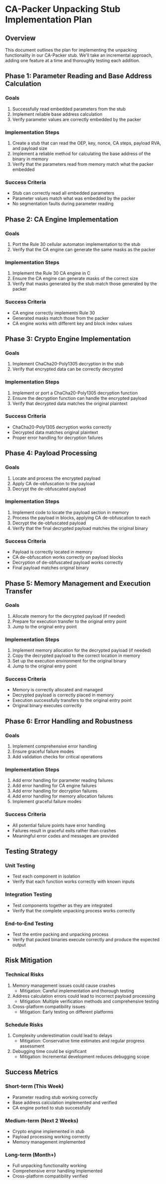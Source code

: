 # CA-Packer Unpacking Stub Implementation Plan

## Overview

This document outlines the plan for implementing the unpacking functionality in our CA-Packer stub. We'll take an incremental approach, adding one feature at a time and thoroughly testing each addition.

## Phase 1: Parameter Reading and Base Address Calculation

### Goals
1. Successfully read embedded parameters from the stub
2. Implement reliable base address calculation
3. Verify parameter values are correctly embedded by the packer

### Implementation Steps
1. Create a stub that can read the OEP, key, nonce, CA steps, payload RVA, and payload size
2. Implement a reliable method for calculating the base address of the binary in memory
3. Verify that the parameters read from memory match what the packer embedded

### Success Criteria
- Stub can correctly read all embedded parameters
- Parameter values match what was embedded by the packer
- No segmentation faults during parameter reading

## Phase 2: CA Engine Implementation

### Goals
1. Port the Rule 30 cellular automaton implementation to the stub
2. Verify that the CA engine can generate the same masks as the packer

### Implementation Steps
1. Implement the Rule 30 CA engine in C
2. Ensure the CA engine can generate masks of the correct size
3. Verify that masks generated by the stub match those generated by the packer

### Success Criteria
- CA engine correctly implements Rule 30
- Generated masks match those from the packer
- CA engine works with different key and block index values

## Phase 3: Crypto Engine Implementation

### Goals
1. Implement ChaCha20-Poly1305 decryption in the stub
2. Verify that encrypted data can be correctly decrypted

### Implementation Steps
1. Implement or port a ChaCha20-Poly1305 decryption function
2. Ensure the decryption function can handle the encrypted payload
3. Verify that decrypted data matches the original plaintext

### Success Criteria
- ChaCha20-Poly1305 decryption works correctly
- Decrypted data matches original plaintext
- Proper error handling for decryption failures

## Phase 4: Payload Processing

### Goals
1. Locate and process the encrypted payload
2. Apply CA de-obfuscation to the payload
3. Decrypt the de-obfuscated payload

### Implementation Steps
1. Implement code to locate the payload section in memory
2. Process the payload in blocks, applying CA de-obfuscation to each
3. Decrypt the de-obfuscated payload
4. Verify that the final decrypted payload matches the original binary

### Success Criteria
- Payload is correctly located in memory
- CA de-obfuscation works correctly on payload blocks
- Decryption of de-obfuscated payload works correctly
- Final payload matches original binary

## Phase 5: Memory Management and Execution Transfer

### Goals
1. Allocate memory for the decrypted payload (if needed)
2. Prepare for execution transfer to the original entry point
3. Jump to the original entry point

### Implementation Steps
1. Implement memory allocation for the decrypted payload (if needed)
2. Copy the decrypted payload to the correct location in memory
3. Set up the execution environment for the original binary
4. Jump to the original entry point

### Success Criteria
- Memory is correctly allocated and managed
- Decrypted payload is correctly placed in memory
- Execution successfully transfers to the original entry point
- Original binary executes correctly

## Phase 6: Error Handling and Robustness

### Goals
1. Implement comprehensive error handling
2. Ensure graceful failure modes
3. Add validation checks for critical operations

### Implementation Steps
1. Add error handling for parameter reading failures
2. Add error handling for CA engine failures
3. Add error handling for decryption failures
4. Add error handling for memory allocation failures
5. Implement graceful failure modes

### Success Criteria
- All potential failure points have error handling
- Failures result in graceful exits rather than crashes
- Meaningful error codes and messages are provided

## Testing Strategy

### Unit Testing
- Test each component in isolation
- Verify that each function works correctly with known inputs

### Integration Testing
- Test components together as they are integrated
- Verify that the complete unpacking process works correctly

### End-to-End Testing
- Test the entire packing and unpacking process
- Verify that packed binaries execute correctly and produce the expected output

## Risk Mitigation

### Technical Risks
1. Memory management issues could cause crashes
   - Mitigation: Careful implementation and thorough testing
2. Address calculation errors could lead to incorrect payload processing
   - Mitigation: Multiple verification methods and comprehensive testing
3. Cross-platform compatibility issues
   - Mitigation: Early testing on different platforms

### Schedule Risks
1. Complexity underestimation could lead to delays
   - Mitigation: Conservative time estimates and regular progress assessment
2. Debugging time could be significant
   - Mitigation: Incremental development reduces debugging scope

## Success Metrics

### Short-term (This Week)
- Parameter reading stub working correctly
- Base address calculation implemented and verified
- CA engine ported to stub successfully

### Medium-term (Next 2 Weeks)
- Crypto engine implemented in stub
- Payload processing working correctly
- Memory management implemented

### Long-term (Month+)
- Full unpacking functionality working
- Comprehensive error handling implemented
- Cross-platform compatibility verified